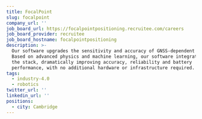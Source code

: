 ```yaml
---
title: FocalPoint
slug: focalpoint
company_url: ''
job_board_url: https://focalpointpositioning.recruitee.com/careers
job_board_provider: recruitee
job_board_hostname: focalpointpositioning
description: >-
  Our software upgrades the sensitivity and accuracy of GNSS-dependent devices
  Based on advanced physics and machine learning, our software integrates across
  the stack, dramatically improving accuracy, reliability and battery
  performance, with no additional hardware or infrastructure required.
tags:
  - industry-4.0
  - robotics
twitter_url: ''
linkedin_url: ''
positions:
  - city: Cambridge
---
```

